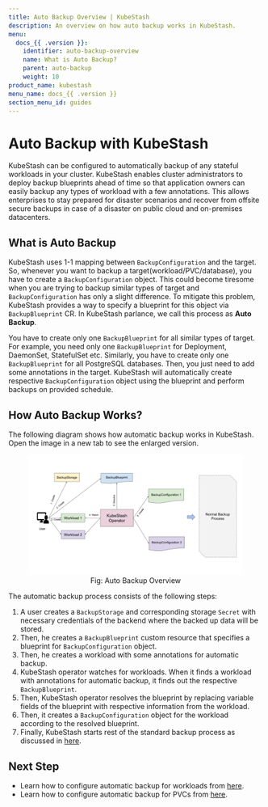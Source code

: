 ```yaml
---
title: Auto Backup Overview | KubeStash
description: An overview on how auto backup works in KubeStash.
menu:
  docs_{{ .version }}:
    identifier: auto-backup-overview
    name: What is Auto Backup?
    parent: auto-backup
    weight: 10
product_name: kubestash
menu_name: docs_{{ .version }}
section_menu_id: guides
---
```


# Auto Backup with KubeStash

KubeStash can be configured to automatically backup of any stateful workloads in your cluster. KubeStash enables cluster administrators to deploy backup blueprints ahead of time so that application owners can easily backup any types of workload with a few annotations. This allows enterprises to stay prepared for disaster scenarios and recover from offsite secure backups in case of a disaster on public cloud and on-premises datacenters.

## What is Auto Backup

KubeStash uses 1-1 mapping between `BackupConfiguration` and the target. So, whenever you want to backup a target(workload/PVC/database), you have to create a `BackupConfiguration` object. This could become tiresome when you are trying to backup similar types of target and `BackupConfiguration` has only a slight difference. To mitigate this problem, KubeStash provides a way to specify a blueprint for this object via `BackupBlueprint` CR. In KubeStash parlance, we call this process as **Auto Backup**.

You have to create only one `BackupBlueprint` for all similar types of target. For example, you need only one `BackupBlueprint` for Deployment, DaemonSet, StatefulSet etc. Similarly, you have to create only one `BackupBlueprint` for all PostgreSQL databases. Then, you just need to add some annotations in the target. KubeStash will automatically create respective `BackupConfiguration` object using the blueprint and perform backups on provided schedule.

## How Auto Backup Works?

The following diagram shows how automatic backup works in KubeStash. Open the image in a new tab to see the enlarged version.

<figure align="center">
  <img alt="Auto Backup Overview" src="images/auto_backup_overview.svg">
  <figcaption align="center">Fig: Auto Backup Overview</figcaption>
</figure>

The automatic backup process consists of the following steps:

1. A user creates a `BackupStorage` and corresponding storage `Secret` with necessary credentials of the backend where the backed up data will be stored.
2. Then, he creates a `BackupBlueprint` custom resource that specifies a blueprint for `BackupConfiguration` object.
3. Then, he creates a workload with some annotations for automatic backup.
4. KubeStash operator watches for workloads. When it finds a workload with annotations for automatic backup, it finds out the respective `BackupBlueprint`.
5. Then, KubeStash operator resolves the blueprint by replacing variable fields of the blueprint with respective information from the workload.
6. Then, it creates a `BackupConfiguration` object for the workload according to the resolved blueprint.
7. Finally, KubeStash starts rest of the standard backup process as discussed in [here](/docs/guides/workloads/overview/index.md).

## Next Step

- Learn how to configure automatic backup for workloads from [here](/docs/guides/auto-backup/workload/index.md).
- Learn how to configure automatic backup for PVCs from [here](/docs/guides/auto-backup/pvc/index.md).
